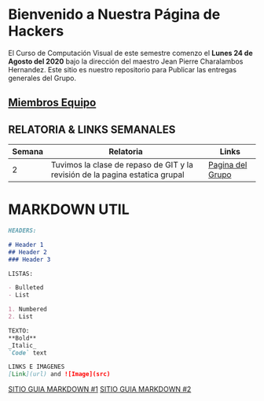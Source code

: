 # Bienvenido a Nuestra Página de Hackers

El Curso de Computación Visual de este semestre comenzo el **Lunes 24 de Agosto del 2020** bajo la dirección del maestro Jean Pierre Charalambos Hernandez.
Este sitio es nuestro repositorio para Publicar las entregas generales del Grupo.

## [Miembros Equipo](https://cv-2020-1.github.io/staff_members)

## RELATORIA & LINKS SEMANALES

Semana | Relatoria | Links
------ | --------- | -----
2 | Tuvimos la clase de repaso de GIT y la revisión de la pagina estatica grupal | [Pagina del Grupo](https://cv-2020-1.github.io/)

# MARKDOWN UTIL

```markdown
HEADERS:

# Header 1
## Header 2
### Header 3

LISTAS:

- Bulleted
- List

1. Numbered
2. List

TEXTO:
**Bold** 
_Italic_ 
`Code` text

LINKS E IMAGENES
[Link](url) and ![Image](src)
```

[SITIO GUIA MARKDOWN #1](https://guides.github.com/features/mastering-markdown/)
[SITIO GUIA MARKDOWN #2](https://github.github.com/gfm/)
